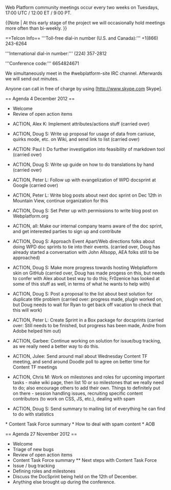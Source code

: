 Web Platform community meetings occur every two weeks on Tuesdays, 17:00 UTC / 12:00 ET / 9:00 PT. 

{{Note | At this early stage of the project we will occasionally hold meetings more often than bi-weekly. }}

==Telcon Info==
'''Toll-free dial-in number (U.S. and Canada):''' +1(866) 243-6264 

'''International dial-in number:''' (224) 357-2812

'''Conference code:''' 6654824671 

We simultaneously meet in the #webplatform-site IRC channel. Afterwards we will send out minutes.

Anyone can call in free of charge by using [http://www.skype.com Skype].

== Agenda 4 December 2012 ==

* Welcome
* Review of open action items
<ul>
  <li><p>ACTION, Alex K:  Implement attributes/actions stuff (carried over)</p></li>
  <li><p>ACTION, Doug S: Write up proposal for usage of data from caniuse, quirks mode, etc. on Wiki, and send link to list (carried over)</p></li>
  <li><p>ACTION: Paul I: Do further investigation into feasibility of markdown tool (carried over)</p></li>
  <li><p>ACTION, Doug S: Write up guide on how to do translations by hand (carried over)</p></li>
  <li><p>ACTION, Peter L: Follow up with evangelization of WPD docsprint at Google (carried over)</p></li>
  <li><p>ACTION, Peter L: Write blog posts about next doc sprint on Dec 12th in Mountain View, continue organization for this</p></li>
  <li><p>ACTION, Doug S: Set Peter up with permissions to write blog post on Webplatform.org</p></li>
  <li><p>ACTION, all: Make our internal company teams aware of the doc sprint, and get interested parties to sign up and contribute</p></li>
  <li><p>ACTION, Doug S: Approach Event Apart/Web directions folks about doing WPD doc sprints to tie into their events. (carried over, Doug has already started a conversation with John Allsopp, AEA folks still to be approached)</p></li>
  <li><p>ACTION, Doug S: Make more progress towards hosting Webplatform skin on GitHub (carried over, Doug has made progess on this, but needs to confer with Alex about best way to do this; Fr0zenice has looked at some of this stuff as well, in terms of what he wants to help with)</p></li>
  <li><p>ACTION, Doug S: Post a proposal to the list about best solution for duplicate title problem (carried over: progress made, plugin worked on, but Doug needs to wait for Ryan to get back off vacation to check that this will work)</p></li>
  <li><p>ACTION, Peter L: Create Sprint in a Box package for docsprints (carried over: Still needs to be finished, but progress has been made, Andre from Adobe helped him out)</p></li>
  <li><p>ACTION, Garbee: Continue working on solution for issue/bug tracking, as we really need a better way to do this. </p></li>
  <li><p>ACTION, Julee: Send around mail about Wednesday Content TF meeting, and send around Doodle poll to agree on better time for Content TF meetings</p></li>
  <li><p>ACTION, Chris M: Work on milestones and roles for upcoming important tasks - make wiki page, then list 10 or so milestones that we really need to do; also encourage others to add their own. Things to definitely put on there - session handling issues, recruiting specific content contributors (to work on CSS, JS, etc.), dealing with spam</p></li>
  <li><p>ACTION, Doug S: Send summary to mailing list of everything he can find to do with statistics</p></li>
</ul>
* Content Task Force summary
* How to deal with spam content
* AOB

== Agenda 27 November 2012 ==

* Welcome
* Triage of new bugs
* Review of open action items
* Content Task Force summary
** Next steps with Content Task Force
* Issue / bug tracking
* Defining roles and milestones
* Discuss the DocSprint being held on the 12th of December.
* Anything else brought up during the conference.